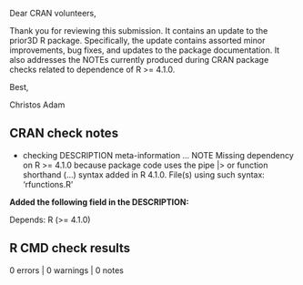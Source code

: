 Dear CRAN volunteers,

Thank you for reviewing this submission. It contains an update to the prior3D R
package. Specifically, the update contains assorted minor improvements, bug
fixes, and updates to the package documentation. It also addresses the NOTEs
currently produced during CRAN package checks related to dependence of
R >= 4.1.0.

Best,

Christos Adam

## CRAN check notes

* checking DESCRIPTION meta-information ... NOTE
  Missing dependency on R >= 4.1.0 because package code uses the pipe
  |> or function shorthand \(...) syntax added in R 4.1.0.
  File(s) using such syntax:
    ‘rfunctions.R’

**Added the following field in the DESCRIPTION:**

Depends:
    R (>= 4.1.0)

## R CMD check results

0 errors | 0 warnings | 0 notes

